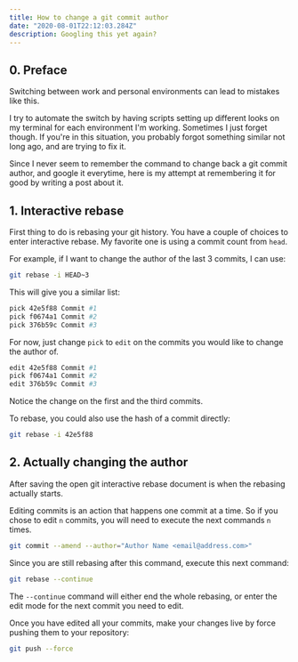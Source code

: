 ```yaml
---
title: How to change a git commit author
date: "2020-08-01T22:12:03.284Z"
description: Googling this yet again?
---
```


## 0. Preface

Switching between work and personal environments can lead to mistakes like this.

I try to automate the switch by having scripts setting up different looks on my terminal for each environment I'm working. Sometimes I just forget though. If you're in this situation, you probably forgot something similar not long ago, and are trying to fix it.

Since I never seem to remember the command to change back a git commit author, and google it everytime, here is my attempt at remembering it for good by writing a post about it.

## 1. Interactive rebase

First thing to do is rebasing your git history. You have a couple of choices to enter interactive rebase. My favorite one is using a commit count from `head`.

For example, if I want to change the author of the last 3 commits, I can use:

```bash
git rebase -i HEAD~3
```

This will give you a similar list:

```bash
pick 42e5f88 Commit #1
pick f0674a1 Commit #2
pick 376b59c Commit #3
```

For now, just change `pick` to `edit` on the commits you would like to change the author of.

```bash
edit 42e5f88 Commit #1
pick f0674a1 Commit #2
edit 376b59c Commit #3
```

Notice the change on the first and the third commits.

To rebase, you could also use the hash of a commit directly:

```bash
git rebase -i 42e5f88
```

## 2. Actually changing the author

After saving the open git interactive rebase document is when the rebasing actually starts.

Editing commits is an action that happens one commit at a time. So if you chose to edit `n` commits, you will need to execute the next commands `n` times.

```bash
git commit --amend --author="Author Name <email@address.com>"
```

Since you are still rebasing after this command, execute this next command:

```bash
git rebase --continue
```

The `--continue` command will either end the whole rebasing, or enter the edit mode for the next commit you need to edit.

Once you have edited all your commits, make your changes live by force pushing them to your repository:

```bash
git push --force
```
